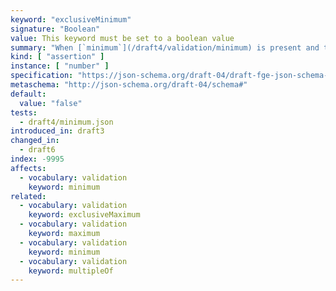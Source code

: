 ```yaml
---
keyword: "exclusiveMinimum"
signature: "Boolean"
value: This keyword must be set to a boolean value
summary: "When [`minimum`](/draft4/validation/minimum) is present and this keyword is set to true, the numeric instance must be greater than the value in [`minimum`](/draft4/validation/minimum)."
kind: [ "assertion" ]
instance: [ "number" ]
specification: "https://json-schema.org/draft-04/draft-fge-json-schema-validation-00#rfc.section.5.1.3"
metaschema: "http://json-schema.org/draft-04/schema#"
default:
  value: "false"
tests:
  - draft4/minimum.json
introduced_in: draft3
changed_in:
  - draft6
index: -9995
affects:
  - vocabulary: validation
    keyword: minimum
related:
  - vocabulary: validation
    keyword: exclusiveMaximum
  - vocabulary: validation
    keyword: maximum
  - vocabulary: validation
    keyword: minimum
  - vocabulary: validation
    keyword: multipleOf
---
```

